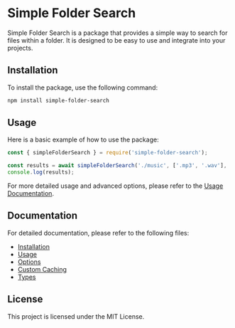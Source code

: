 # Simple Folder Search

Simple Folder Search is a package that provides a simple way to search for files within a folder. It is designed to be easy to use and integrate into your projects.

## Installation

To install the package, use the following command:

```bash
npm install simple-folder-search
```

## Usage

Here is a basic example of how to use the package:

```javascript
const { simpleFolderSearch } = require('simple-folder-search');

const results = await simpleFolderSearch('./music', ['.mp3', '.wav'], 'my song', { minimumScore: 0.6 });
console.log(results);
```

For more detailed usage and advanced options, please refer to the [Usage Documentation](docs/usage.md).

## Documentation

For detailed documentation, please refer to the following files:

- [Installation](docs/installation.md)
- [Usage](docs/usage.md)
- [Options](docs/options.md)
- [Custom Caching](docs/caching.md)
- [Types](docs/types.md)

## License

This project is licensed under the MIT License.
